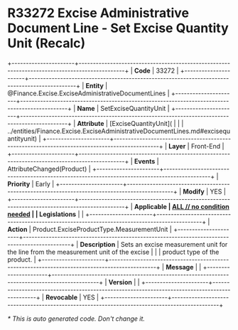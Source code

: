 ﻿---
erp.type: front-end-business-rule
erp.entity: Finance.Excise.ExciseAdministrativeDocumentLines
---

# R33272 Excise Administrative Document Line - Set Excise Quantity Unit (Recalc)
+----------------------+----------------------------------------------------------------------------------------------+
| **Code**             | 33272                                                                                        |
+----------------------+----------------------------------------------------------------------------------------------+
| **Entity**           | @Finance.Excise.ExciseAdministrativeDocumentLines                                            |
+----------------------+----------------------------------------------------------------------------------------------+
| **Name**             | SetExciseQuantityUnit                                                                        |
+----------------------+----------------------------------------------------------------------------------------------+
| **Attribute**        | [ExciseQuantityUnit](                                                                        |
|                      | ../entities/Finance.Excise.ExciseAdministrativeDocumentLines.md#excisequantityunit)          |
+----------------------+----------------------------------------------------------------------------------------------+
| **Layer**            | Front-End                                                                                    |
+----------------------+----------------------------------------------------------------------------------------------+
| **Events**           | AttributeChanged(Product)                                                                    |
+----------------------+----------------------------------------------------------------------------------------------+
| **Priority**         | Early                                                                                        |
+----------------------+----------------------------------------------------------------------------------------------+
| **Modify**           | YES                                                                                          |
+----------------------+----------------------------------------------------------------------------------------------+
| **Applicable         | [ALL // no condition needed](xref:applicable-legislations)                                   |
| Legislations**       |                                                                                              |
+----------------------+----------------------------------------------------------------------------------------------+
| **Action**           | Product.ExciseProductType.MeasurementUnit                                                    |
+----------------------+----------------------------------------------------------------------------------------------+
| **Description**      | Sets an excise measurement unit for the line from the measurement unit of the excise         |
|                      | product type of the product.                                                                 |
+----------------------+----------------------------------------------------------------------------------------------+
| **Message**          |                                                                                              |
+----------------------+----------------------------------------------------------------------------------------------+
| **Version**          |                                                                                              |
+----------------------+----------------------------------------------------------------------------------------------+
| **Revocable**        | YES                                                                                          |
+----------------------+----------------------------------------------------------------------------------------------+

*\* This is auto generated code. Don't change it.*

